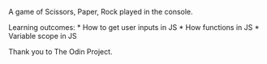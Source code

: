 A game of Scissors, Paper, Rock played in the console.

Learning outcomes:
	* How to get user inputs in JS
	* How functions in JS
	* Variable scope in JS

Thank you to The Odin Project.
